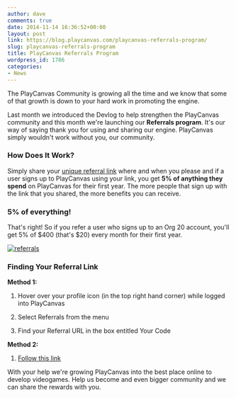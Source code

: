```yaml
---
author: dave
comments: true
date: 2014-11-14 16:36:52+00:00
layout: post
link: https://blog.playcanvas.com/playcanvas-referrals-program/
slug: playcanvas-referrals-program
title: PlayCanvas Referrals Program
wordpress_id: 1786
categories:
- News
---
```


The PlayCanvas Community is growing all the time and we know that some of that growth is down to your hard work in promoting the engine.

Last month we introduced the Devlog to help strengthen the PlayCanvas community and this month we're launching our **Referrals program**. It's our way of saying thank you for using and sharing our engine. PlayCanvas simply wouldn't work without you, our community.


### How Does It Work?


Simply share your [unique referral link](https://playcanvas.com/referrals) where and when you please and if a user signs up to PlayCanvas using your link, you get **5% of anything they spend** on PlayCanvas for their first year. The more people that sign up with the link that you shared, the more benefits you can receive.


### 5% of everything!


That's right! So if you refer a user who signs up to an Org 20 account, you'll get 5% of $400 (that's $20) every month for their first year.

[![referrals](https://blog.playcanvas.com/wp-content/uploads/2014/11/referrals.png)](http://blog.playcanvas.com/wp-content/uploads/2014/11/referrals.png)


### Finding Your Referral Link


**Method 1:**



	
  1. Hover over your profile icon (in the top right hand corner) while logged into PlayCanvas

	
  2. Select Referrals from the menu

	
  3. Find your Referral URL in the box entitled Your Code


**Method 2:**



	
  1. [Follow this link](https://playcanvas.com/referrals)


With your help we're growing PlayCanvas into the best place online to develop videogames. Help us become and even bigger community and we can share the rewards with you.
